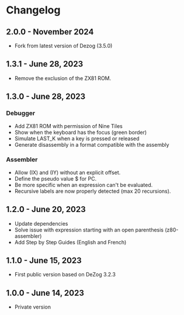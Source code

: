 # Changelog

## 2.0.0 - November 2024

* Fork from latest version of Dezog (3.5.0)


## 1.3.1 - June 28, 2023

* Remove the exclusion of the ZX81 ROM.

## 1.3.0 - June 28, 2023

### Debugger

* Add ZX81 ROM with permission of Nine Tiles
* Show when the keyboard has the focus (green border)
* Simulate LAST_K when a key is pressed or released
* Generate disassembly in a format compatible with the assembly

### Assembler

* Allow (IX) and (IY) without an explicit offset. 
* Define the pseudo value $ for PC.
* Be more specific when an expression can't be evaluated.
* Recursive labels are now properly detected (max 20 recursions).

## 1.2.0 - June 20, 2023

* Update dependencies
* Solve issue with expression starting with an open parenthesis (z80-assembler)
* Add Step by Step Guides (English and French)

## 1.1.0 - June 15, 2023

* First public version based on DeZog 3.2.3

## 1.0.0 - June 14, 2023

* Private version
